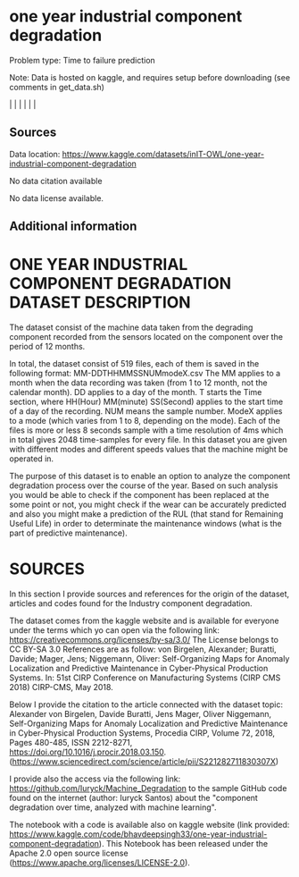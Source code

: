 # one year industrial component degradation

Problem type: Time to failure prediction

Note: Data is hosted on kaggle, and requires setup before downloading (see comments in get_data.sh)

|  |
|  |
|  |
## Sources

Data location: https://www.kaggle.com/datasets/inIT-OWL/one-year-industrial-component-degradation

No data citation available

No data license available.

## Additional information
# ONE YEAR INDUSTRIAL COMPONENT DEGRADATION DATASET DESCRIPTION


The dataset consist of the machine data taken from the degrading component recorded from the sensors located on the component over the period of 12 months.

In total, the dataset consist of 519 files, each of them is saved in the following format:
MM-DDTHHMMSSNUMmodeX.csv
The MM applies to a month when the data recording was taken (from 1 to 12 month, not the calendar month).
DD applies to a day of the month.
T starts the Time section, where HH(Hour) MM(minute) SS(Second) applies to the start time of a day of the recording.
NUM means the sample number.
ModeX applies to a mode (which varies from 1 to 8, depending on the mode).
Each of the files is more or less 8 seconds sample with a time resolution of 4ms which in total gives 2048 time-samples for every file.
In this dataset you are given with  different modes and different speeds values that the machine might be operated in.

The purpose of this dataset is to enable an option to analyze the component degradation process over the course of the year. Based on such analysis you would be able to check if the component has been replaced at the some point or not, you might check if the wear can be accurately predicted and also you might make a prediction of the RUL (that stand for Remaining Useful Life) in order to determinate the maintenance windows (what is the part of predictive maintenance).

# SOURCES

In this section I provide sources and references for the origin of the dataset, articles and codes found for the Industry component degradation.

The dataset comes from the kaggle website and is available for everyone under the terms which yo can open via the following link: https://creativecommons.org/licenses/by-sa/3.0/
The License belongs to CC BY-SA 3.0
References are as follow: von Birgelen, Alexander; Buratti, Davide; Mager, Jens; Niggemann, Oliver: Self-Organizing Maps for Anomaly Localization and Predictive Maintenance in Cyber-Physical Production Systems. In: 51st CIRP Conference on Manufacturing Systems (CIRP CMS 2018) CIRP-CMS, May 2018.

Below I provide the citation to the article connected with the dataset topic:
Alexander von Birgelen, Davide Buratti, Jens Mager, Oliver Niggemann, Self-Organizing Maps for Anomaly Localization and Predictive Maintenance in Cyber-Physical Production Systems, Procedia CIRP, Volume 72, 2018, Pages 480-485, ISSN 2212-8271, https://doi.org/10.1016/j.procir.2018.03.150. (https://www.sciencedirect.com/science/article/pii/S221282711830307X)

I provide also the access via the following link: https://github.com/Iuryck/Machine_Degradation to the sample GitHub code found on the internet (author: Iuryck Santos) about the "component degradation over time, analyzed with machine learning".

The notebook with a code is available also on kaggle website (link provided: https://www.kaggle.com/code/bhavdeepsingh33/one-year-industrial-component-degradation).
This Notebook has been released under the Apache 2.0 open source license (https://www.apache.org/licenses/LICENSE-2.0).
